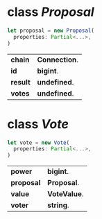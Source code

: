 <!-- @hackbg/docs: begin -->

# class *Proposal*
```typescript
let proposal = new Proposal(
  properties: Partial<...>,
)
```

<table><tbody>
<tr><td valign="top">
<strong>chain</strong></td>
<td><strong>Connection</strong>. </td></tr>
<tr><td valign="top">
<strong>id</strong></td>
<td><strong>bigint</strong>. </td></tr>
<tr><td valign="top">
<strong>result</strong></td>
<td><strong>undefined</strong>. </td></tr>
<tr><td valign="top">
<strong>votes</strong></td>
<td><strong>undefined</strong>. </td></tr></tbody></table>

# class *Vote*
```typescript
let vote = new Vote(
  properties: Partial<...>,
)
```

<table><tbody>
<tr><td valign="top">
<strong>power</strong></td>
<td><strong>bigint</strong>. </td></tr>
<tr><td valign="top">
<strong>proposal</strong></td>
<td><strong>Proposal</strong>. </td></tr>
<tr><td valign="top">
<strong>value</strong></td>
<td><strong>VoteValue</strong>. </td></tr>
<tr><td valign="top">
<strong>voter</strong></td>
<td><strong>string</strong>. </td></tr></tbody></table>
<!-- @hackbg/docs: end -->
